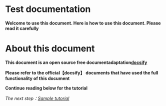 ﻿# Test documentation
**Welcome to use this document. Here is how to use this document. Please read it carefully**

# About this document
**This document is an open source free documentadaptation[docsify](https://docsify.js.org/#/zh-cn/quickstart)**

**Please refer to the official【docsify】 documents that have used the full functionality of this document**

**Continue reading below for the tutorial**

*The next step：[Sample tutorial](/docs/example"示例教程")*